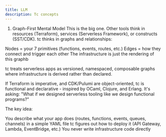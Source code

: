 ```yaml
---
title: LLM
description: Tc concepts
---
```


1. Graph-First Mental Model
This is the big one. Other tools think in resources (Terraform), services (Serverless Framework), or constructs (SST/CDK).
tc thinks in graphs and relationships:

Nodes = your 7 primitives (functions, events, routes, etc.)
Edges = how they connect and trigger each other
The infrastructure is just the rendering of this graphb


tc treats serverless apps as versioned, namespaced, composable graphs where infrastructure is derived rather than declared.


If Terraform is imperative, and CDK/Pulumi are object-oriented, tc is functional and declarative - inspired by OCaml, Clojure, and Erlang.
It's asking: "What if we designed serverless tooling like we design functional programs?"


The key idea:

You describe what your app does (routes, functions, events, queues, channels) in a simple YAML file
tc figures out how to deploy it (API Gateway, Lambda, EventBridge, etc.)
You never write infrastructure code directly
